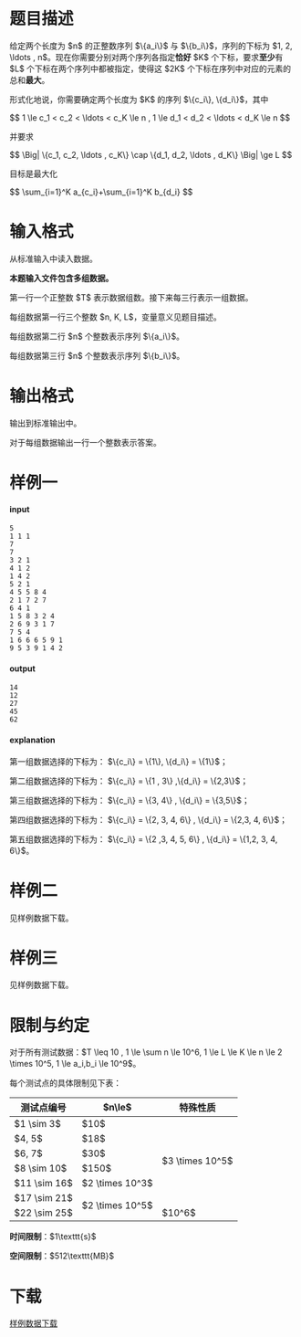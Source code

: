 # 题目描述

<p>给定两个长度为 $n$ 的正整数序列 $\{a_i\}$ 与 $\{b_i\}$，序列的下标为 $1, 2, \ldots , n$。现在你需要分别对两个序列各指定<strong>恰好</strong> $K$ 个下标，要求<strong>至少</strong>有 $L$ 个下标在两个序列中都被指定，使得这 $2K$ 个下标在序列中对应的元素的总和<strong>最大</strong>。</p>
<p>形式化地说，你需要确定两个长度为 $K$ 的序列 $\{c_i\}, \{d_i\}$，其中</p>
<p>$$
1 \le c_1 &lt; c_2 &lt; \ldots &lt; c_K \le n , 1 \le d_1 &lt; d_2 &lt; \ldots &lt; d_K \le n
$$</p>
<p>并要求</p>
<p>$$
\Big| \{c_1, c_2, \ldots , c_K\} \cap \{d_1, d_2, \ldots , d_K\} \Big| \ge L
$$</p>
<p>目标是最大化</p>
<p>$$
\sum_{i=1}^K a_{c_i}+\sum_{i=1}^K b_{d_i}
$$</p>

# 输入格式


<p>从标准输入中读入数据。</p>
<p><strong>本题输入文件包含多组数据。</strong></p>
<p>第一行一个正整数 $T$ 表示数据组数。接下来每三行表示一组数据。</p>
<p>每组数据第一行三个整数 $n, K, L$，变量意义见题目描述。</p>
<p>每组数据第二行 $n$ 个整数表示序列 $\{a_i\}$。</p>
<p>每组数据第三行 $n$ 个整数表示序列 $\{b_i\}$。</p>

# 输出格式


<p>输出到标准输出中。</p>
<p>对于每组数据输出一行一个整数表示答案。</p>

# 样例一


<h4>input</h4>
<pre><code>5
1 1 1
7
7
3 2 1
4 1 2
1 4 2
5 2 1
4 5 5 8 4
2 1 7 2 7
6 4 1
1 5 8 3 2 4
2 6 9 3 1 7
7 5 4
1 6 6 6 5 9 1
9 5 3 9 1 4 2</code></pre>
<h4>output</h4>
<pre><code>14
12
27
45
62</code></pre>
<h4>explanation</h4>
<p>第一组数据选择的下标为： $\{c_i\} = \{1\}, \{d_i\} = \{1\}$；  </p>
<p>第二组数据选择的下标为： $\{c_i\} = \{1 , 3\} ,\{d_i\} = \{2,3\}$；  </p>
<p>第三组数据选择的下标为： $\{c_i\} = \{3, 4\} , \{d_i\} = \{3,5\}$；  </p>
<p>第四组数据选择的下标为： $\{c_i\} = \{2, 3, 4, 6\} , \{d_i\} = \{2,3, 4, 6\}$；  </p>
<p>第五组数据选择的下标为： $\{c_i\} = \{2 ,3, 4, 5, 6\} , \{d_i\} = \{1,2, 3, 4, 6\}$。</p>

# 样例二


<p>见样例数据下载。</p>

# 样例三


<p>见样例数据下载。</p>

# 限制与约定


<p>对于所有测试数据：$T \leq 10 , 1 \le \sum n \le 10^6, 1 \le L \le K \le n \le 2 \times 10^5, 1 \le a_i,b_i \le 10^9$。</p>
<p>每个测试点的具体限制见下表：</p>
 <div class="table-responsive">
<table class="table table-bordered table-text-center table-vertical-middle"><thead><tr><th>测试点编号</th><th>$n\le$</th><th>特殊性质</th></tr></thead><tbody><tr><td>$1 \sim 3$</td><td>$10$</td><td rowspan="6">$3 \times 10^5$</td></tr><tr><td>$4, 5$</td><td>$18$</td></tr><tr><td>$6, 7$</td><td>$30$</td></tr><tr><td>$8 \sim 10$</td><td>$150$</td></tr><tr><td>$11 \sim 16$</td><td>$2 \times 10^3$</td></tr><tr><td>$17 \sim 21$</td><td rowspan="2">$2 \times 10^5$</td></tr><tr><td>$22 \sim 25$</td><td>$10^6$</td></tr></tbody></table></div>


<p><strong>时间限制</strong>：$1\texttt{s}$</p>
<p><strong>空间限制</strong>：$512\texttt{MB}$</p>

# 下载


<p><a href="/download.php?type=problem&amp;id=480">样例数据下载</a></p>
